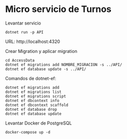 # Micro servicio de Turnos

Levantar servicio

    dotnet run -p API

URL: http://localhost:4320

Crear Migration y aplicar migration

    cd AccessData
    dotnet ef migrations add NOMBRE_MIGRACION -s ../API/
    dotnet ef database update -s ../API/


Comandos de dotnet-ef:

    dotnet ef migrations add
    dotnet ef migrations list
    dotnet ef migrations script
    dotnet ef dbcontext info
    dotnet ef dbcontext scaffold
    dotnet ef database drop
    dotnet ef database update



Levantar Docker de PostgreSQL

    docker-compose up -d
